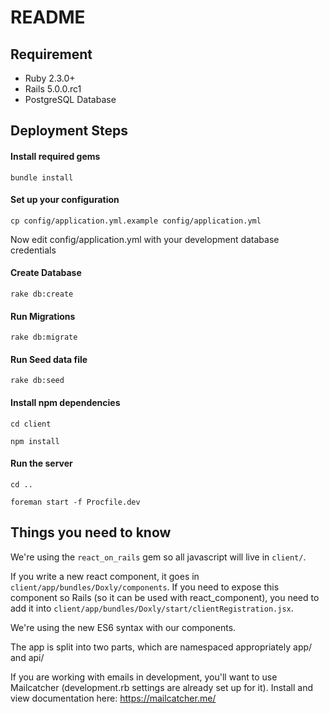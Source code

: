 # README

## Requirement
* Ruby 2.3.0+
* Rails 5.0.0.rc1
* PostgreSQL Database

## Deployment Steps
#### Install required gems
```
bundle install
```
#### Set up your configuration
```
cp config/application.yml.example config/application.yml
```
Now edit config/application.yml with your development database credentials
#### Create Database
```
rake db:create
```
#### Run Migrations
```
rake db:migrate
```
#### Run Seed data file
```
rake db:seed
```
#### Install npm dependencies
```
cd client
```
```
npm install
```
#### Run the server
```
cd ..
```
```
foreman start -f Procfile.dev
```

## Things you need to know
We're using the ```react_on_rails``` gem so all javascript will live in ```client/```.

If you write a new react component, it goes in ```client/app/bundles/Doxly/components```. If you need to expose this component
so Rails (so it can be used with react_component), you need to add it into ```client/app/bundles/Doxly/start/clientRegistration.jsx```.

We're using the new ES6 syntax with our components.

The app is split into two parts, which are namespaced appropriately app/ and api/

If you are working with emails in development, you'll want to use Mailcatcher (development.rb settings are already set up for it). Install and view documentation here: https://mailcatcher.me/

